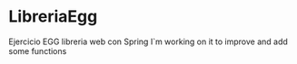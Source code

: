 # LibreriaEgg
Ejercicio EGG libreria web con Spring
I`m working on it to improve and add some functions
